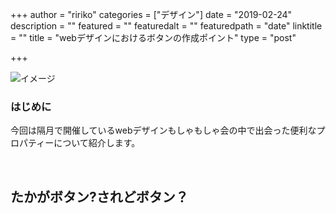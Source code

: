 +++
author = "ririko"
categories = ["デザイン"]
date = "2019-02-24"
description = ""
featured = ""
featuredalt = ""
featuredpath = "date"
linktitle = ""
title = "webデザインにおけるボタンの作成ポイント"
type = "post"

+++



![イメージ](/images/2019/1/1_27_3.png "イメージ")

### はじめに

今回は隔月で開催しているwebデザインもしゃもしゃ会の中で出会った便利なプロパティーについて紹介します。

<br>

## たかがボタン?されどボタン？


